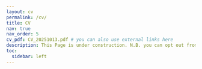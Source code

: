 ```yaml
---
layout: cv
permalink: /cv/
title: CV
nav: true
nav_order: 5
cv_pdf: CV_20251013.pdf # you can also use external links here
description: This Page is under construction. N.B. you can opt out from having this page, just send the cv. # This is a description of the page. You can modify it in '_pages/cv.md'. You can also change or remove the top pdf download button.
toc:
  sidebar: left
---
```

